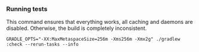 ### Running tests

This command ensures that everything works, all caching and daemons are disabled.
Otherwise, the build is completely inconsistent.
```
GRADLE_OPTS="-XX:MaxMetaspaceSize=256m -Xms256m -Xmx2g" ./gradlew :check --rerun-tasks --info
```